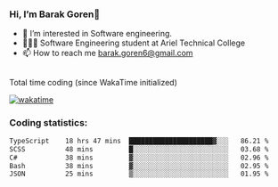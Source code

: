 ###  Hi, I’m Barak Goren👋
- 👀 I’m interested in Software engineering.
- 👨🏼‍🎓 Software Engineering student at Ariel Technical College
- 📫 How to reach me barak.goren6@gmail.com
##
Total time coding (since WakaTime initialized)

[![wakatime](https://wakatime.com/badge/user/5cc5ec80-a806-4ca2-a704-db29274e48cd.svg)](https://wakatime.com/@5cc5ec80-a806-4ca2-a704-db29274e48cd)

   
### Coding statistics:

<!--START_SECTION:waka-->

```txt
TypeScript    18 hrs 47 mins  █████████████████████▓░░░   86.21 %
SCSS          48 mins         █░░░░░░░░░░░░░░░░░░░░░░░░   03.68 %
C#            38 mins         ▓░░░░░░░░░░░░░░░░░░░░░░░░   02.96 %
Bash          38 mins         ▓░░░░░░░░░░░░░░░░░░░░░░░░   02.95 %
JSON          25 mins         ▒░░░░░░░░░░░░░░░░░░░░░░░░   01.95 %
```

<!--END_SECTION:waka-->

<!---
barakgoren/barakgoren is a ✨ special ✨ repository because its `README.md` (this file) appears on your GitHub profile.
You can click the Preview link to take a look at your changes.
--->
